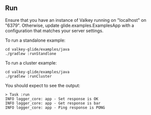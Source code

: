 ## Run

Ensure that you have an instance of Valkey running on "localhost" on "6379". Otherwise, update glide.examples.ExamplesApp with a configuration that matches your server settings.

To run a standalone example:
```
cd valkey-glide/examples/java
./gradlew :runStandlone
```
To run a cluster example:
```
cd valkey-glide/examples/java
./gradlew :runCluster
```

You should expect to see the output:
```
> Task :run
INFO logger_core: app - Set response is OK
INFO logger_core: app - Get response is bar
INFO logger_core: app - Ping response is PONG
```
